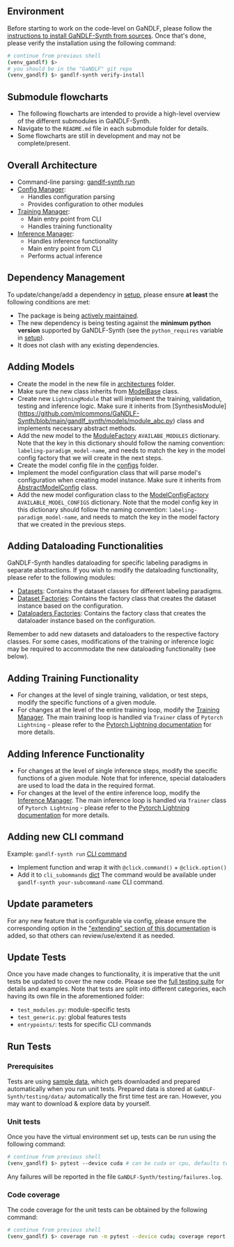 ## Environment

Before starting to work on the code-level on GaNDLF, please follow the [instructions to install GaNDLF-Synth from sources](./setup.md). Once that's done, please verify the installation using the following command:

```bash
# continue from previous shell
(venv_gandlf) $> 
# you should be in the "GaNDLF" git repo
(venv_gandlf) $> gandlf-synth verify-install
```


## Submodule flowcharts

- The following flowcharts are intended to provide a high-level overview of the different submodules in GaNDLF-Synth. 
- Navigate to the `README.md` file in each submodule folder for details.
- Some flowcharts are still in development and may not be complete/present.

## Overall Architecture

- Command-line parsing: [gandlf-synth run](https://github.com/mlcommons/GaNDLF-Synth/blob/main/gandlf_synth/entrypoints/run.py)
- [Config Manager](https://github.com/mlcommons/GaNDLF-Synth/blob/main/gandlf_synth/config_manager.py): 
    - Handles configuration parsing
    - Provides configuration to other modules
- [Training Manager](https://github.com/mlcommons/GaNDLF-Synth/blob/main/gandlf_synth/training_manager.py): 
    - Main entry point from CLI
    - Handles training functionality
- [Inference Manager](https://github.com/mlcommons/GaNDLF-Synth/blob/main/gandlf_synth/inference_manager.py): 
    - Handles inference functionality 
    - Main entry point from CLI
    - Performs actual inference 


## Dependency Management

To update/change/add a dependency in [setup](https://github.com/mlcommons/GaNDLF-Synth/blob/main/setup.py), please ensure **at least** the following conditions are met:

- The package is being [actively maintained](https://opensource.com/life/14/1/evaluate-sustainability-open-source-project).
- The new dependency is being testing against the **minimum python version** supported by GaNDLF-Synth (see the `python_requires` variable in [setup](https://github.com/mlcommons/GaNDLF-Synth/blob/main/setup.py)).
- It does not clash with any existing dependencies.

## Adding Models

- Create the model in the new file in [architectures](https://github.com/mlcommons/GaNDLF-Synth/blob/main/gandlf_synth/models/architectures) folder.
- Make sure the new class inherits from [ModelBase](https://github.com/mlcommons/GaNDLF-Synth/blob/main/gandlf_synth/models/architectures/base_model.py) class.
- Create new `LightningModule` that will implement the training, validation, testing and inference logic. Make sure it inherits from [SynthesisModule] (https://github.com/mlcommons/GaNDLF-Synth/blob/main/gandlf_synth/models/module_abc.py) class and implements necessary abstract methods.
- Add the new model to the [ModuleFactory](https://github.com/mlcommons/GaNDLF-Synth/blob/main/gandlf_synth/models/module_factory.py) `AVAILABE_MODULES` dictionary. Note that the key in this dictionary should follow the naming convention: `labeling-paradigm_model-name`, and needs to match the key in the model config factory that we will create in the next steps.
- Create the model config file in the [configs](https://github.com/mlcommons/GaNDLF-Synth/blob/main/gandlf_synth/configs) folder.
- Implement the model configuration class that will parse model's configuration when creating model instance. Make sure it inherits from [AbstractModelConfig](https://github.com/mlcommons/GaNDLF-Synth/blob/main/gandlf_synth/configs/config_abc.py) class.
- Add the new model configuration class to the [ModelConfigFactory](https://github.com/mlcommons/GaNDLF-Synth/blob/main/gandlf_synth/configs/model_config_factory.py) `AVAILABLE_MODEL_CONFIGS` dictionary. Note that the model config key in this dictionary should follow the naming convention: `labeling-paradigm_model-name`, and needs to match the key in the model factory that we created in the previous steps.

## Adding Dataloading Functionalities

GaNDLF-Synth handles dataloading for specific labeling paradigms in separate abstractions. If you wish to modify the dataloading functionality, please refer to the following modules:

- [Datasets](https://github.com/mlcommons/GaNDLF-Synth/blob/main/gandlf_synth/data/datasets.py): Contains the dataset classes for different labeling paradigms.
- [Dataset Factories](https://github.com/mlcommons/GaNDLF-Synth/blob/main/gandlf_synth/data/datasets_factory.py): Contains the factory class that creates the dataset instance based on the configuration.
- [Dataloaders Factories](https://github.com/mlcommons/GaNDLF-Synth/blob/main/gandlf_synth/data/dataloaders_factory.py): Contains the factory class that creates the dataloader instance based on the configuration.

Remember to add new datasets and dataloaders to the respective factory classes. For some cases, modifications of the training or inference logic may be required to accommodate the new dataloading functionality (see below).

## Adding Training Functionality


- For changes at the level of single training, validation, or test steps, modify the specific functions of a given module.
- For changes at the level of the entire training loop, modify the [Training Manager](https://github.com/mlcommons/GaNDLF-Synth/blob/main/gandlf_synth/training_manager.py). The main training loop is handled via `Trainer` class of `Pytorch Lightning` - please refer to the [Pytorch Lightning documentation](https://pytorch-lightning.readthedocs.io/en/latest/common/trainer.html) for more details.


## Adding Inference Functionality

- For changes at the level of single inference steps, modify the specific functions of a given module. Note that for inference, special dataloaders are used to load the data in the required format.
- For changes at the level of the entire inference loop, modify the [Inference Manager](https://github.com/mlcommons/GaNDLF-Synth/blob/main/gandlf_synth/inference_manager.py). The main inference loop is handled via `Trainer` class of `Pytorch Lightning` - please refer to the [Pytorch Lightning documentation](https://pytorch-lightning.readthedocs.io/en/latest/common/trainer.html) for more details.

## Adding new CLI command

Example: `gandlf-synth run` [CLI command](https://github.com/mlcommons/GaNDLF-Synth/blob/main/gandlf_synth/entrypoints/construct_csv.py)
- Implement function and wrap it with `@click.command()` + `@click.option()`
- Add it to `cli_subommands` [dict](https://github.com/mlcommons/GaNDLF-Synth/blob/main/gandlf_synth/entrypoints/subcommands.py)
The command would be available under `gandlf-synth your-subcommand-name` CLI command.


## Update parameters
For any new feature that is configurable via config, please ensure the corresponding option in the ["extending" section of this documentation](./extending.md) is added, so that others can review/use/extend it as needed.

## Update Tests

Once you have made changes to functionality, it is imperative that the unit tests be updated to cover the new code. Please see the [full testing suite](https://github.com/mlcommons/GaNDLF-Synth/blob/main/gandlf_synth/testing/tests/) for details and examples. Note that tests are split into different categories, each having its own file in the aforementioned folder:
- `test_modules.py`: module-specific tests
- `test_generic.py`: global features tests
- `entrypoints/`: tests for specific CLI commands

## Run Tests

### Prerequisites

Tests are using [sample data](https://drive.google.com/uc?id=12utErBXZiO_0hspmzUlAQKlN9u-manH_), which gets downloaded and prepared automatically when you run unit tests. Prepared data is stored at `GaNDLF-Synth/testing/data/` automatically the first time test are ran. However, you may want to download & explore data by yourself.

### Unit tests

Once you have the virtual environment set up, tests can be run using the following command:

```bash
# continue from previous shell
(venv_gandlf) $> pytest --device cuda # can be cuda or cpu, defaults to cpu
```

Any failures will be reported in the file `GaNDLF-Synth/testing/failures.log`.


### Code coverage

The code coverage for the unit tests can be obtained by the following command:

```bash
# continue from previous shell
(venv_gandlf) $> coverage run -m pytest --device cuda; coverage report -m
```
